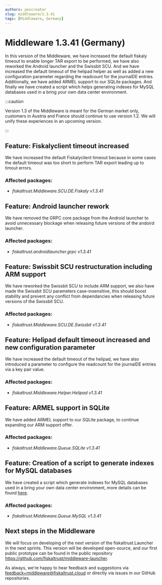 ```yaml
---
authors: poscreator
slug: middleware/1.3.41
tags: [Middleware, Germany]
---
```


# Middleware 1.3.41 (Germany)
In this version of the Middleware, we have increased the default fiskaly timeout to enable longer TAR export to be performed, we have also reworked the Android launcher and the Swissbit SCU. And  we have increased the default timeout of the helipad helper as well as added a new configuration parameter regarding the readcount for the journalDE entries.
Additionally, we have added ARMEL support to our SQLite packages. And finally we have created a script which helps generating indexes for MySQL databases used in a bring your own data center environment.

<!--truncate-->

:::caution

Version 1.3 of the Middleware is meant for the German market only, customers in Austria and France should continue to use version 1.2. We will unify these experiences in an upcoming version.

:::

## Feature: Fiskalyclient timeout increased
We have increased the default Fiskalyclient timeout because in some cases the default timeout was too short to perform TAR export leading up to timout errors.

### Affected packages:

- _fiskaltrust.Middleware.SCU.DE.Fiskaly v1.3.41_

## Feature: Android launcher rework
We have removed the GRPC core package from the Android launcher to avoid unnecessary blockage when releasing future versions of the andoird launcher.

### Affected packages:
- _fiskaltrust.androidlauncher.grpc v1.3.41_

## Feature: Swissbit SCU restructuration including ARM support

We have reworked the Swissbit SCU to include ARM support, we also have made the Swissbit SCU parameters case-insensitive, this should boost stability and prevent any conflict from dependancies when releasing future versions of the Swissbit SCU.

### Affected packages:
- _fiskaltrust.Middleware.SCU.DE.Swissbit v1.3.41_

## Feature: Helipad default timeout increased and new configuration parameter
We have increased the default timeout of the helipad, we have also introduced a parameter to configure the readcount for the journalDE entries via a key pair value.

### Affected packages:
- _fiskaltrust.Middleware.Helper.Helipad v1.3.41_

## Feature: ARMEL support in SQLite 
We have added ARMEL support to our SQLite package, to continue expanding our ARM support offer.

### Affected packages:
- _fiskaltrust.Middleware.Queue.SQLite v1.3.41_

## Feature: Creation of a script to generate indexes for MySQL databases
We have created a script which generate indexes for MySQL databases used in a bring your own data center environment, more details can be found [here](https://github.com/fiskaltrust/product-de-bring-your-own-datacenter/issues/69).

### Affected packages:
- _fiskaltrust.Middleware.Queue.MySQL v1.3.41_

## Next steps in the Middleware
We will focus on developing of the next version of the fiskaltrust.Launcher in the next sprints.
This version will be developed open-source, and our first public prototype can be found in the public repository https://github.com/fiskaltrust/middleware-launcher.

As always, we're happy to hear feedback and suggestions via [feedback+middleware@fiskaltrust.cloud](mailto:feedback+middleware@fiskaltrust.cloud) or directly via issues in our GitHub repositories.